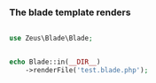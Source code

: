 ### The blade template renders

```php

use Zeus\Blade\Blade;


echo Blade::in(__DIR__)
    ->renderFile('test.blade.php');
```